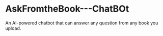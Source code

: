 # AskFromtheBook---ChatBOt
An AI-powered chatbot that can answer any question from any book you upload.
